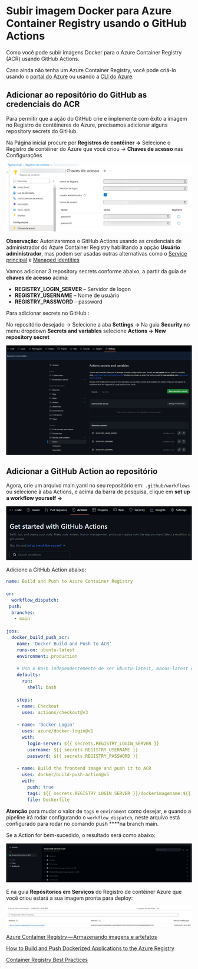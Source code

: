# Subir imagem Docker para Azure Container Registry usando o GitHub Actions

Como você pode subir imagens Docker para o Azure Container Registry (ACR) usando GitHub Actions.

Caso ainda não tenha um Azure Container Registry, você pode criá-lo usando o [portal do Azure](https://learn.microsoft.com/pt-br/azure/container-registry/container-registry-get-started-portal?tabs=azure-cli) ou usando a [CLI do Azure](https://learn.microsoft.com/pt-br/azure/container-registry/container-registry-get-started-azure-cli).

## Adicionar ao repositório do GitHub as credenciais do ACR

Para permitir que a ação do GitHub crie e implemente com êxito a imagem no Registro de contêineres do Azure, precisamos adicionar alguns repository secrets do GitHub.

Na Página inicial procure por ****Registros de contêiner →**** Selecione o Registro de contêiner do Azure que você criou → **Chaves de acesso** nas Configurações

![screenshot-chaves-de-acesso-blur.png](../assets/screenshot-chaves-de-acesso-blur.png)

**Observação:** Autorizaremos o GitHub Actions usando as credenciais de administrador do Azure Container Registry habilitando a opção **Usuário administrador**, mas podem ser usadas outras alternativas como o [Service principal](https://jadsonalves.com.br/como-criar-service-principal-no-azure-utilizando-o-portal-e-powershell/) e [Managed identities](https://jadsonalves.com.br/azure-managed-identities/)

Vamos adicionar 3 repository secrets conforme abaixo, a partir da guia de **chaves de acesso** acima:

- **REGISTRY_LOGIN_SERVER** – Servidor de logon
- **REGISTRY_USERNAME** – Nome de usuário
- **REGISTRY_PASSWORD** – password

Para adicionar secrets no GitHub :

No repositório desejado → Selecione a aba **Settings →** Na guia **Security n**o menu dropdown **Secrets and variables** selecione **Actions → New repository secret**

![add-secrets.png](../assets/add-secrets.png)

## Adicionar a GitHub Action ao repositório

Agora, crie um arquivo main.yaml no seu repositório em: `.github/workflows` ou selecione à aba Actions, e acima da barra de pesquisa, clique em **set up a workflow yourself →**

![new-github-action.png](../assets/new-github-action.png)

Adicione a GitHub Action abaixo:

```yaml
name: Build and Push to Azure Container Registry
 
on:
  workflow_dispatch:
 push:
  branches:
   - main
 
jobs:
  docker_build_push_acr:
    name: 'Docker Build and Push to ACR'
    runs-on: ubuntu-latest
    environment: production
  
    # Usa o Bash independentemente de ser ubuntu-latest, macos-latest ou windows-latest
    defaults:
      run:
        shell: bash
  
    steps:
    - name: Checkout
      uses: actions/checkout@v3
  
    - name: 'Docker Login'
      uses: azure/docker-login@v1
      with:
        login-server: ${{ secrets.REGISTRY_LOGIN_SERVER }}
        username: ${{ secrets.REGISTRY_USERNAME }}
        password: ${{ secrets.REGISTRY_PASSWORD }}
 
    - name: Build the frontend image and push it to ACR
      uses: docker/build-push-action@v5
      with:
        push: true
        tags: ${{ secrets.REGISTRY_LOGIN_SERVER }}/dockerimagename:${{ github.sha }}
        file: Dockerfile
```

**Atenção** para mudar o valor de `tags` e `enviroment` como desejar, e quando a pipeline irá rodar configurando o `workflow_dispatch`, neste arquivo está configurado para rodar no comando push ****na branch main.

Se a Action for bem-sucedido, o resultado será como abaixo:

![github-actions-bem-sucedido.png](../assets/github-actions-bem-sucedido.png)

E na guia **Repósitorios em Serviços** do Registro de contêiner Azure que você criou estará a sua imagem pronta para deploy:

![image-on-registry.png](../assets/image-on-registry.png)

[Azure Container Registry — Armazenando imagens e artefatos](https://renicius-pagotto.medium.com/azure-container-registry-armazenando-imagens-e-artefatos-d885df6549e3)

[How to Build and Push Dockerized Applications to the Azure Registry](https://www.freecodecamp.org/news/how-to-build-and-push-dockerized-applications-to-azure-registry/)

[Container Registry Best Practices](https://github.com/MicrosoftDocs/azure-docs/blob/main/articles/container-registry/container-registry-best-practices.md)
